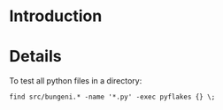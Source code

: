 # Introduction #




# Details #

To test all python files in a directory:
```
find src/bungeni.* -name '*.py' -exec pyflakes {} \;
```
